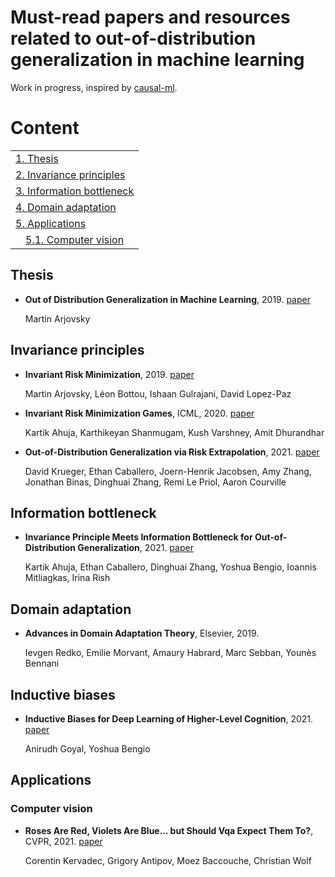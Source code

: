 # Must-read papers and resources related to out-of-distribution generalization in machine learning
Work in progress, inspired by [causal-ml](https://github.com/jvpoulos/causal-ml).
# Content
<table>
<tr><td colspan="2"><a href="#thesis">1. Thesis</a></td></tr> 
<tr><td colspan="2"><a href="#invariance-principles">2. Invariance principles </a></td></tr> 
<tr><td colspan="2"><a href="#information-bottleneck">3. Information bottleneck</a></td></tr> 
<tr><td colspan="2"><a href="#inductive-biases">4. Domain adaptation</a></td></tr> 
<tr><td colspan="2"><a href="#applications">5. Applications</a></td></tr> 
<tr>
    <td>&emsp;<a href="#computer-vision">5.1. Computer vision</a></td>
    
</tr> 
</tr> 
</table>

## Thesis
* **Out of Distribution Generalization in Machine Learning**, 2019. [paper](https://arxiv.org/abs/2103.02667)

   Martin Arjovsky

## Invariance principles

* **Invariant Risk Minimization**, 2019. [paper](https://arxiv.org/abs/1907.02893)
   
   Martin Arjovsky, Léon Bottou, Ishaan Gulrajani, David Lopez-Paz

* **Invariant Risk Minimization Games**, ICML, 2020. [paper](https://arxiv.org/abs/2002.04692)

   Kartik Ahuja, Karthikeyan Shanmugam, Kush Varshney, Amit Dhurandhar 

* **Out-of-Distribution Generalization via Risk Extrapolation**, 2021. [paper](https://arxiv.org/abs/2003.00688)

   David Krueger, Ethan Caballero, Joern-Henrik Jacobsen, Amy Zhang, Jonathan Binas, Dinghuai Zhang, Remi Le Priol, Aaron Courville

## Information bottleneck
* **Invariance Principle Meets Information Bottleneck for Out-of-Distribution Generalization**, 2021. [paper](https://arxiv.org/abs/2106.06607)
   
   Kartik Ahuja, Ethan Caballero, Dinghuai Zhang, Yoshua Bengio, Ioannis Mitliagkas, Irina Rish

## Domain adaptation
* **Advances in Domain Adaptation Theory**, Elsevier, 2019.

  Ievgen Redko, Emilie Morvant, Amaury Habrard, Marc Sebban, Younès Bennani

## Inductive biases
* **Inductive Biases for Deep Learning of Higher-Level Cognition**, 2021. [paper](https://arxiv.org/abs/2011.15091)
   
   Anirudh Goyal, Yoshua Bengio


## Applications

### Computer vision

* **Roses Are Red, Violets Are Blue... but Should Vqa Expect Them To?**, CVPR, 2021. [paper](https://arxiv.org/abs/2006.05121)
  
   Corentin Kervadec, Grigory Antipov, Moez Baccouche, Christian Wolf
